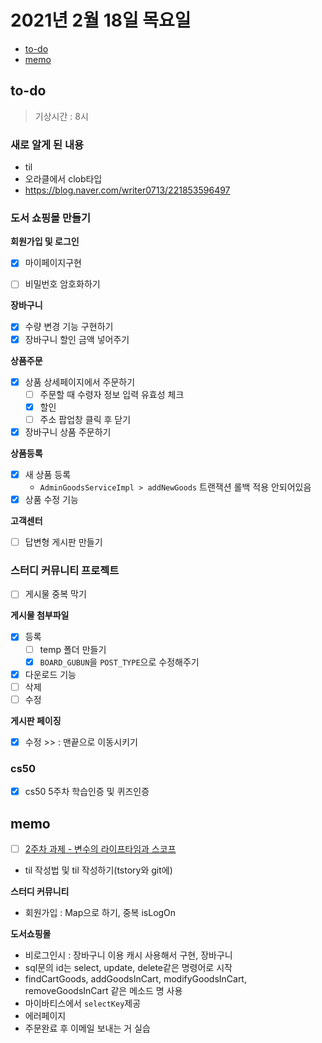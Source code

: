# 2021년 2월 18일 목요일

- [to-do](#to-do)
- [memo](#memo)

## to-do

> 기상시간 : 8시

### 새로 알게 된 내용

- til
- 오라클에서 clob타입
- <https://blog.naver.com/writer0713/221853596497>

### 도서 쇼핑몰 만들기

**회원가입 및 로그인**

- [x] 마이페이지구현

- [ ] 비밀번호 암호화하기

**장바구니**

- [x] 수량 변경 기능 구현하기
- [x] 장바구니 할인 금액 넣어주기

**상품주문**

- [x] 상품 상세페이지에서 주문하기
  - [ ] 주문할 때 수령자 정보 입력 유효성 체크
  - [x] 할인
  - [ ] 주소 팝업창 클릭 후 닫기
- [x] 장바구니 상품 주문하기

**상품등록**

- [x] 새 상품 등록
  - `AdminGoodsServiceImpl > addNewGoods` 트랜잭션 롤백 적용 안되어있음
- [x] 상품 수정 기능

**고객센터**

- [ ] 답변형 게시판 만들기

### 스터디 커뮤니티 프로젝트

- [ ] 게시물 중복 막기

**게시물 첨부파일**

- [x] 등록
  - [ ] temp 폴더 만들기
  - [x] `BOARD_GUBUN`을 `POST_TYPE`으로 수정해주기
- [x] 다운로드 기능
- [ ] 삭제
- [ ] 수정

**게시판 페이징**

- [x] 수정 >> : 맨끝으로 이동시키기

### cs50

- [x] cs50 5주차 학습인증 및 퀴즈인증

## memo

- [ ] [2주차 과제 - 변수의 라이프타임과 스코프](https://github.com/kimmy100b/TIL/blob/master/Java/live-study/week-2.md)
- til 작성법 및 til 작성하기(tstory와 git에)

**스터디 커뮤니티**

- 회원가입 : Map으로 하기, 중복 isLogOn

**도서쇼핑몰**

- 비로그인시 : 장바구니 이용 캐시 사용해서 구현, 장바구니
- sql문의 id는 select, update, delete같은 명령어로 시작
- findCartGoods, addGoodsInCart, modifyGoodsInCart, removeGoodsInCart 같은 메소드 명 사용
- 마이바티스에서 `selectKey`제공
- 에러페이지
- 주문완료 후 이메일 보내는 거 실습

